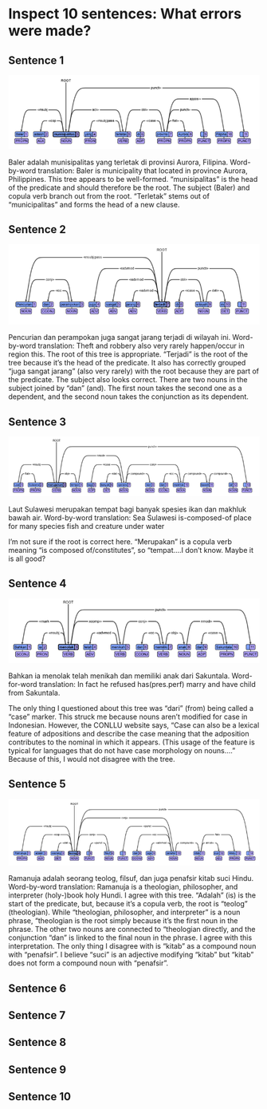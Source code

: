 # Inspect 10 sentences: What errors were made?

## Sentence 1
![](sentence1.png)

Baler adalah munisipalitas yang terletak di provinsi Aurora, Filipina.
Word-by-word translation:
Baler is municipality that located in province Aurora, Philippines.
This tree appears to be well-formed. “munisipalitas” is the head of the predicate and should therefore be the root. The subject (Baler) and copula verb branch out from the root. “Terletak” stems out of “municipalitas” and forms the head of a new clause.  

## Sentence 2
![](sentence2.png)

Pencurian dan perampokan juga sangat jarang terjadi di wilayah ini.
Word-by-word translation:
Theft and robbery also very rarely happen/occur in region this. 
The root of this tree is appropriate. “Terjadi” is the root of the tree because it’s the head of the predicate. It also has correctly grouped “juga sangat jarang” (also very rarely) with the root because they are part of the predicate. The subject also looks correct. There are two nouns in the subject joined by “dan” (and). The first noun takes the second one as a dependent, and the second noun takes the conjunction as its dependent.  

## Sentence 3
![](sentence3.png)

Laut Sulawesi merupakan     tempat bagi banyak spesies ikan dan makhluk bawah air.
Word-by-word translation:
Sea Sulawesi is-composed-of place for   many species fish and creature under water

I’m not sure if the root is correct here. “Merupakan” is a copula verb meaning “is composed of/constitutes”, so “tempat….I don’t know. Maybe it is all good?

## Sentence 4
![](sentence4.png)

Bahkan ia menolak telah menikah dan memiliki anak dari Sakuntala.
Word-for-word translation:
In fact he  refused  has(pres.perf) marry and have child from Sakuntala. 

The only thing I questioned about this tree was “dari” (from) being called a “case” marker. This struck me because nouns aren’t modified for case in Indonesian. However, the CONLLU website says, “Case can also be a lexical feature of adpositions and describe the case meaning that the adposition contributes to the nominal in which it appears. (This usage of the feature is typical for languages that do not have case morphology on nouns….” Because of this, I would not disagree with the tree. 

## Sentence 5
![](sentence5.png)

Ramanuja adalah seorang teolog, filsuf, dan juga penafsir kitab suci Hindu. 
Word-by-word translation:
Ramanuja   is               a	   theologian, philosopher, and interpreter (holy-)book holy Hundi. 
I agree with this tree. “Adalah” (is) is the start of the predicate, but, because it’s a copula verb, the root is “teolog” (theologian). While “theologian, philosopher, and interpreter” is a noun phrase, “theologian is the root simply because it’s the first noun in the phrase. The other two nouns are connected to “theologian directly, and the conjunction “dan” is linked to the final noun in the phrase. I agree with this interpretation. The only thing I disagree with is “kitab” as a compound noun with “penafsir”. I believe “suci” is an adjective modifying “kitab” but “kitab” does not form a compound noun with “penafsir”. 

## Sentence 6

## Sentence 7

## Sentence 8

## Sentence 9

## Sentence 10
